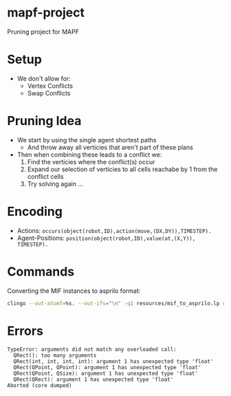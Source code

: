# mapf-project
Pruning project for MAPF

# Setup

+ We don't allow for:
	+ Vertex Conflicts
	+ Swap Conflicts

# Pruning Idea

+ We start by using the single agent shortest paths
	+ And throw away all verticies that aren't part of these plans
+ Then when combining these leads to a conflict we:
	1. Find the verticies where the conflict(s) occur
	2. Expand our selection of verticies to all cells reachabe by 1 from the conflict cells
	3. Try solving again ...

# Encoding

+ Actions: `occurs(object(robot,ID),action(move,(DX,DY)),TIMESTEP).`
+ Agent-Positions: `position(object(robot,ID),value(at,(X,Y)), TIMESTEP).`

# Commands

Converting the MIF instances to asprilo format:

```bash
clingo --out-atomf=%s. --out-ifs="\n" -q1 resources/mif_to_asprilo.lp resources/Instances/test_s5_a2_square.lp | grep init > out.lp
```

# Errors

```
TypeError: arguments did not match any overloaded call:
  QRect(): too many arguments
  QRect(int, int, int, int): argument 1 has unexpected type 'float'
  QRect(QPoint, QPoint): argument 1 has unexpected type 'float'
  QRect(QPoint, QSize): argument 1 has unexpected type 'float'
  QRect(QRect): argument 1 has unexpected type 'float'
Aborted (core dumped)
```
